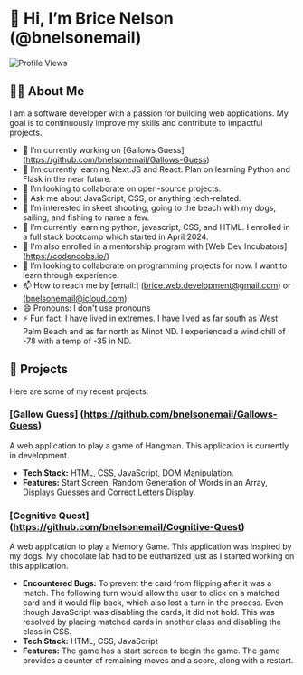 # 👋 Hi, I’m Brice Nelson (@bnelsonemail)
![Profile Views](https://komarev.com/ghpvc/?username=bnelsonemail)
## 👩‍💻 About Me 
I am a software developer with a passion for building web applications. My goal is to continuously improve my skills and contribute to impactful projects.
- 🔭 I’m currently working on [Gallows Guess] (https://github.com/bnelsonemail/Gallows-Guess)
- 🌱 I’m currently learning Next.JS and React. Plan on learning Python and Flask in the near future.
- 👯 I’m looking to collaborate on open-source projects.
- 💬 Ask me about JavaScript, CSS, or anything tech-related.
- 👀 I’m interested in skeet shooting, going to the beach with my dogs, sailing, and fishing to name a few.
- 🌱 I’m currently learning python, javascript, CSS, and HTML.  I enrolled in a full stack bootcamp which started in April 2024.
- 🚀 I'm also enrolled in a mentorship program with [Web Dev Incubators] (https://codenoobs.io/)
- 💞️ I’m looking to collaborate on programming projects for now.  I want to learn through experience.
- 📫 How to reach me by [email:] (brice.web.development@gmail.com) or (bnelsonemail@icloud.com)
- 😄 Pronouns: I don't use pronouns
- ⚡ Fun fact: I have lived in extremes.  I have lived as far south as West Palm Beach and as far north as Minot ND.  I experienced a wind chill of -78 with a temp of -35 in ND.

## 🚀 Projects
Here are some of my recent projects:
### [Gallow Guess] (https://github.com/bnelsonemail/Gallows-Guess)
A web application to play a game of Hangman.
This application is currently in development.

- **Tech Stack:** HTML, CSS, JavaScript, DOM Manipulation.
- **Features:** Start Screen, Random Generation of Words in an Array, Displays Guesses and Correct Letters Display.

### [Cognitive Quest] (https://github.com/bnelsonemail/Cognitive-Quest)
A web application to play a Memory Game.
This application was inspired by my dogs.  My chocolate lab had to be euthanized just as I started working on this application.

- **Encountered Bugs:** To prevent the card from flipping after it was a match.  The following turn would allow the user to click on a matched card and it would flip back, which also lost a turn in the process.  Even though JavaScript was disabling the cards, it did not hold.  This was resolved by placing matched cards in another class and disabling the class in CSS.
- **Tech Stack:** HTML, CSS, JavaScript
- **Features:** The game has a start screen to begin the game.  The game provides a counter of remaining moves and a score, along with a restart.




<!---
bnelsonemail/bnelsonemail is a ✨ special ✨ repository because its `README.md` (this file) appears on your GitHub profile.
You can click the Preview link to take a look at your changes.
--->
